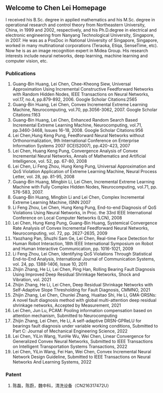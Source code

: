 ## Welcome to Chen Lei Homepage

I received his B.Sc. degree in applied mathematics and his M.Sc. degree in operational research and control theory from Northeastern University, China, in 1999 and 2002, respectively, and his Ph.D.degree in electrical and electronic engineering from Nanyang Technological University, Singapore, in 2007. He was as a PosDoc in National University of Singapore, Singapore, worked in many multinational corporations (Teraoka, Etiqa, SenseTime, etc). Now he is as an image recognition expert in Midea Group. His research interests include neural networks, deep learning, machine learning and computer vision, etc.

### Publications

1.	Guang-Bin Huang, Lei Chen, Chee-Kheong Siew, Universal Approximation Using Incremental Constructive Feedforward Networks with Random Hidden Nodes, IEEE Transactions on Neural Networks, vol.17, no.4, pp.879-892, 2006. Google Scholar Citations:2565
2.	Guang-Bin Huang, Lei Chen, Convex Incremental Extreme Learning Machine, Neurocomputing, vol.70, pp.3056-3062, 2007. Google Scholar Citations:1163
3.	Guang-Bin Huang, Lei Chen, Enhanced Random Search Based Incremental Extreme Learning Machine, Neurocomputing, vol.71, pp.3460-3468, Issues 16-18, 2008. Google Scholar Citations:956
4.	Lei Chen,Hung Keng Pung, Feedforward Neural Networks without Orthonormalization, 9th International Conference on Enterprise Information Systems 2007 (ICEIS2007), pp.420-423, 2007
5.	Lei Chen, Huang Keng Pung, Convergence Analysis of Convex Incremental Neural Networks, Annals of Mathematics and Artificial Intelligence, vol. 52, pp. 67-80, 2008
6.	Lei Chen, Li Feng Zhou, Hung Keng Pung, Universal Approximation and QoS Violation Application of Extreme Learning Machine, Neural Process Letter, vol. 28, pp. 81-95, 2008
7.	Guang-Bin Huang, Mingbin Li, Lei Chen, Incremental Extreme Learning Machine with Fully Complex Hidden Nodes, Neurocomputing, vol.71, pp. 576-583, 2007.
8.	Guang-Bin Huang, Mingbin Li and Lei Chen, Complex Incremental Extreme Learning Machine, ISNN 2007
9.	Li Feng Zhou, Lei Chen, Hung Keng Pung, End-to-end Diagnosis of QoS Violations Using Neural Networks, in Proc. the 33rd IEEE International Conference on Local Computer Networks (LCN), 2008
10.	Lei Chen, Hung Keng Pung, Guang-Bin Huang, Systemical Convergence Rate Analysis of Convex Incremental Feedforward Neural Networks, Neurocomputing, vol. 72, pp. 2627-2635, 2009
11.	Yaozhang Pan, Shuzhi Sam Ge, Lei Chen, Real-time Face Detection for Human Robot Interaction, 18th IEEE International Symposium on Robot and Human Interactive Communication, pp. 1016-1021, 2009
12.	Li Feng Zhou, Lei Chen, Identifying QoS Violations Through Statistical End-to-End Analysis, International Journal of Communication Systems, vol. 24, pp. 1388-1406, Issue 10, 2011
13.	Zhijin Zhang, He Li, Lei Chen, Ping Han, Rolling Bearing Fault Diagnosis Using Improved Deep Residual Shrinkage Networks, Shock and Vibration, vol. 2021
14.	Zhijin Zhang, He Li, Lei Chen, Deep Residual Shrinkage Networks with Self-Adaptive Slope Thresholding for Fault Diagnosis, CMMNO, 2021
15.	Zhijin Zhang, Lei Chen, Chunlei Zhang, Huaitao Shi, He Li, GMA-DRSNs: A novel fault diagnosis method with global multi-attention deep residual shrinkage networks, Accepted by Measurement, 2021
16.	Lei Chen, Jun Lu, PCAM: Pooling information compensation based on attention mechanism, Submitted to Neurocomputing
17.	Zhijin Zhang, Lei Chen, He Li, A self-adaptive DRSN-GPReLU for bearings fault diagnosis under variable working conditions, Submitted to Part C: Journal of Mechanical Engineering Science, 2022
18.	Lei Chen, YiLin Wang, YunHe Wu, Wei Chen, Linear Convergence for Generalized Convex Neural Networks, Submitted to IEEE Transactions on Intelligent Transportation Systems Transactions, 2022
19.	Lei Chen, YiLin Wang, Fei Han, Wei Chen, Convex Incremental Neural Network Design Guideline, Submitted to IEEE Transactions on Neural Networks And Learning Systems, 2022

### Patent
1.	陈磊，陈蔚，魏中科，清洗设备（CN216317472U）

